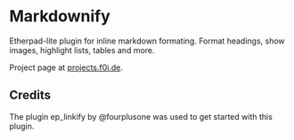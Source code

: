 # Markdownify

Etherpad-lite plugin for inline markdown formating.
Format headings, show images, highlight lists, tables and more.

Project page at [projects.f0i.de](https://projects.f0i.de/etherpad/markdownify.md).

## Credits

The plugin ep_linkify by @fourplusone was used to get started with this plugin.

